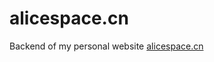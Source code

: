 <!--
 * @Author: Alicespace
 * @Date: 2019-11-04 16:20:11
 * @LastEditTime: 2019-11-04 16:20:11
 -->
# alicespace.cn  
Backend of my personal website
[alicespace.cn](alicespace.cn'')
